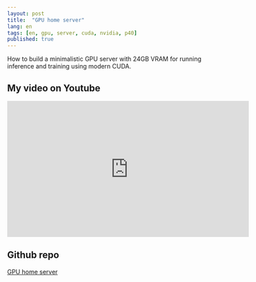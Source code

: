 ```yaml
---
layout: post
title:  "GPU home server"
lang: en
tags: [en, gpu, server, cuda, nvidia, p40]
published: true
---
```


How to build a minimalistic GPU server with 24GB VRAM for running inference and training using modern CUDA.

## My video on Youtube

<iframe width="560" height="315" src="https://www.youtube.com/embed/dfDnEBk9l6s?si=CD9Eh8eq3QQYKM3r" title="YouTube video player" frameborder="0" allow="accelerometer; autoplay; clipboard-write; encrypted-media; gyroscope; picture-in-picture; web-share" referrerpolicy="strict-origin-when-cross-origin" allowfullscreen></iframe>

## Github repo

[GPU home server](https://github.com/placebeyondtheclouds/gpu-home-server)